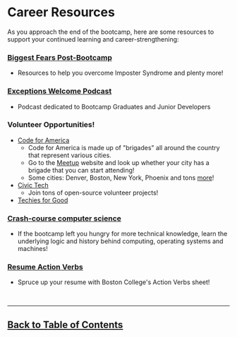 # Career Resources

As you approach the end of the bootcamp, here are some resources to support your continued learning and career-strengthening:

### [Biggest Fears Post-Bootcamp](https://docs.google.com/document/d/12PU7WN6YTF-XAswPaYOBFMwfJDoGDbtaaxMvhGj2xMQ/edit)
- Resources to help you overcome Imposter Syndrome and plenty more!

### [Exceptions Welcome Podcast](http://www.exceptionswelcome.com/)
- Podcast dedicated to Bootcamp Graduates and Junior Developers

### Volunteer Opportunities!
- [Code for America](https://www.codeforamerica.org/)
    - Code for America is made up of "brigades" all around the country that represent various cities. 
    - Go to the [Meetup](https://www.meetup.com/) website and look up whether your city has a brigade that you can start attending!
    - Some cities: Denver, Boston, New York, Phoenix and tons [more](https://en.wikipedia.org/wiki/Code_for_America)!
- [Civic Tech](https://civictech.guide/)
    - Join tons of open-source volunteer projects!
- [Techies for Good](https://www.techiesforgood.com/)

### [Crash-course computer science](https://youtu.be/O5nskjZ_GoI)
- If the bootcamp left you hungry for more technical knowledge, learn the underlying logic and history behind computing, operating systems and machines!

### [Resume Action Verbs](https://www.bc.edu/content/dam/files/offices/careers/pdf/actionverbsforweb_03.pdf)
- Spruce up your resume with Boston College's Action Verbs sheet!

<br>

<hr>

## [Back to Table of Contents](./README.md)